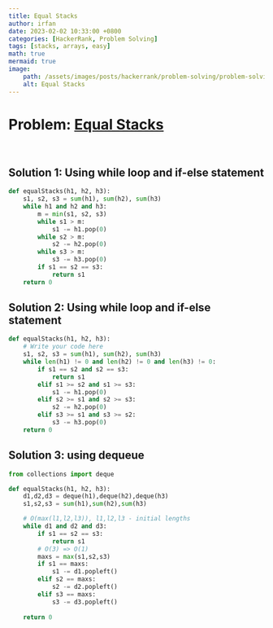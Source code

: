 ```yaml
---
title: Equal Stacks
author: irfan
date: 2023-02-02 10:33:00 +0800
categories: [HackerRank, Problem Solving]
tags: [stacks, arrays, easy]
math: true
mermaid: true
image:
    path: /assets/images/posts/hackerrank/problem-solving/problem-solving.png
    alt: Equal Stacks
---
```


# **Problem:** [Equal Stacks](https://www.hackerrank.com/challenges/equal-stacks/problem)

<br />

## Solution 1: Using while loop and if-else statement

```python
def equalStacks(h1, h2, h3):
    s1, s2, s3 = sum(h1), sum(h2), sum(h3)
    while h1 and h2 and h3:
        m = min(s1, s2, s3)
        while s1 > m:
            s1 -= h1.pop(0)
        while s2 > m:
            s2 -= h2.pop(0)
        while s3 > m:
            s3 -= h3.pop(0)
        if s1 == s2 == s3:
            return s1
    return 0
```

## Solution 2: Using while loop and if-else statement

```python
def equalStacks(h1, h2, h3):
    # Write your code here
    s1, s2, s3 = sum(h1), sum(h2), sum(h3)
    while len(h1) != 0 and len(h2) != 0 and len(h3) != 0:
        if s1 == s2 and s2 == s3:
            return s1
        elif s1 >= s2 and s1 >= s3:
            s1 -= h1.pop(0)
        elif s2 >= s1 and s2 >= s3:
            s2 -= h2.pop(0)
        elif s3 >= s1 and s3 >= s2:
            s3 -= h3.pop(0)
    return 0
```

## Solution 3: using dequeue

```python
from collections import deque

def equalStacks(h1, h2, h3):
    d1,d2,d3 = deque(h1),deque(h2),deque(h3)
    s1,s2,s3 = sum(h1),sum(h2),sum(h3)

    # O(max(l1,l2,l3)), l1,l2,l3 - initial lengths
    while d1 and d2 and d3: 
        if s1 == s2 == s3:
            return s1
        # O(3) => O(1)
        maxs = max(s1,s2,s3) 
        if s1 == maxs:
            s1 -= d1.popleft()
        elif s2 == maxs:
            s2 -= d2.popleft()
        elif s3 == maxs:
            s3 -= d3.popleft()
    
    return 0
```








